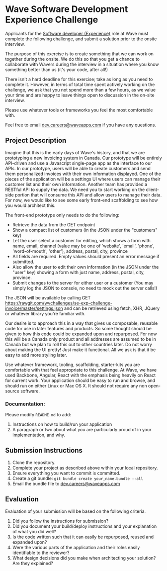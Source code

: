 # Wave Software Development Experience Challenge

Applicants for the [Software developer (Experience)](https://wave.bamboohr.co.uk/jobs/view.php?id=1) role at Wave must complete the
following challenge, and submit a solution prior to the onsite interview.

The purpose of this exercise is to create something that we can work on together during the onsite. We do this so that you get a chance to
collaborate with Wavers during the interview in a situation where you know something better than us (it's your code, after all!)

There isn't a hard deadline for this exercise; take as long as you need to complete it. However, in terms of total time spent actively
working on the challenge, we ask that you not spend more than a few hours, as we value your time and are happy to leave things open to
discussion in the on-site interview.

Please use whatever tools or frameworks you feel the most comfortable with.

Feel free to email [dev.careers@waveapps.com](dev.careers@waveapps.com) if you have any questions.

## Project Description

Imagine that this is the early days of Wave's history, and that we are prototyping a new invoicing system in Canada. Our prototype will be
entirely API-driven and use a Javascript single-page app as the interface to our APIs. In our prototype, users will be able to create
customers and send them personalized invoices with their own information displayed. One of the pieces of the application will be a settings
UI where users can manage their customer list and their own information. Another team has provided a RESTful API to supply the data. We need
you to start working on the client-side portion that will consume this API and allow users to manage their data. For now, we would like to
see some early front-end scaffolding to see how you would architect this.

The front-end prototype only needs to do the following:

- Retrieve the data from the GET endpoint
- Show a compact list of customers (in the JSON under the "customers" key)
- Let the user select a customer for editing, which shows a form with name, email, channel (value may be one of 'website', 'email', 'phone',
  'word-of-mouth', 'other'), address, postal, city, province
- All fields are required. Empty values should present an error message if submitted.
- Also allow the user to edit their own information (in the JSON under the "user" key) showing a form with just name, address, postal, city,
  province.
- Submit changes to the server for either user or a customer (You may simply log the JSON to console, no need to mock out the server calls!)

The JSON will be available by calling GET https://rawgit.com/wvchallenges/se-exp-challenge-invoice/master/settings.json and can be retrieved using
fetch, XHR, JQuery or whatever library you're familiar with.

Our desire is to approach this in a way that gives us composable, reusable code for use in later features and products. So some thought
should be given to how this code could be expanded upon and repurposed. For now this will be a Canada only product and all addresses are
assumed to be in Canada but we plan to roll this out to other countries later. Do not worry about making the UI pretty! Just make it
functional. All we ask is that it be easy to add more styling later.

Use whatever framework, tooling, scaffolding, starter-kits you are comfortable with that feel appropriate to this challenge. At Wave, we
have used Backbone, Angular, React with the emphasis being heavily on React for current work. Your application should be easy to run and
browse, and should run on either Linux or Mac OS X. It should not require any non open-source software.

### Documentation:

Please modify `README.md` to add:

1. Instructions on how to build/run your application
1. A paragraph or two about what you are particularly proud of in your implementation, and why.

## Submission Instructions

1. Clone the repository.
1. Complete your project as described above within your local repository.
1. Ensure everything you want to commit is committed.
1. Create a git bundle: `git bundle create your_name.bundle --all`
1. Email the bundle file to [dev.careers@waveapps.com](dev.careers@waveapps.com)

## Evaluation

Evaluation of your submission will be based on the following criteria.

1. Did you follow the instructions for submission?
1. Did you document your build/deploy instructions and your explanation of what you did well?
1. Is the code written such that it can easily be repurposed, reused and expanded upon?
1. Were the various parts of the application and their roles easily identifiable to the reviewer?
1. What design decisions did you make when architecting your solution? Are they explained?
